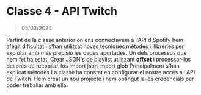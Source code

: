 # Classe 4 - API Twitch

> 05/03/2024

Partint de la classe anterior on ens connectavem a l'API d'Spotify hem afegit dificultat i s'han utilitzat noves tècniques mètodes i llibreries per explotar amb més precisió les dades aportades.
Un dels processos que hem fet ha estat: Crear JSON's de playlist utilitzant **offset** i processar-los després de recopilar-los
import json
import glob
Principalment s'han explicat mètodes 
La classe ha constat en configurar el nostre accés a l'API de Twitch. Hem creat un nou projecte i hem obtingut la les credencials per poder treballar amb ella. 
